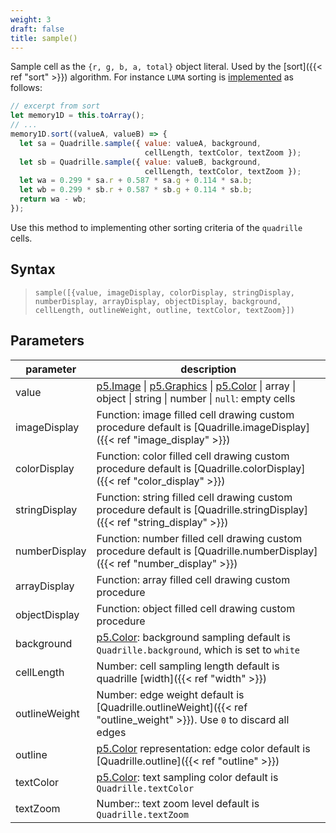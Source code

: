 ```yaml
---
weight: 3
draft: false
title: sample()
---
```


Sample cell as the `{r, g, b, a, total}` object literal. Used by the [sort]({{< ref "sort" >}}) algorithm. For instance `LUMA` sorting is [implemented](https://github.com/objetos/p5.quadrille.js/blob/main/p5.quadrille.js#L1017) as follows:

``` js
// excerpt from sort
let memory1D = this.toArray();
// ...
memory1D.sort((valueA, valueB) => {
  let sa = Quadrille.sample({ value: valueA, background,
                              cellLength, textColor, textZoom });
  let sb = Quadrille.sample({ value: valueB, background,
                              cellLength, textColor, textZoom });
  let wa = 0.299 * sa.r + 0.587 * sa.g + 0.114 * sa.b;
  let wb = 0.299 * sb.r + 0.587 * sb.g + 0.114 * sb.b;
  return wa - wb;
});
```

Use this method to implementing other sorting criteria of the `quadrille` cells.

## Syntax

> `sample([{value, imageDisplay, colorDisplay, stringDisplay, numberDisplay, arrayDisplay, objectDisplay, background, cellLength, outlineWeight, outline, textColor, textZoom}])`

## Parameters

| parameter   | description                                                                                                     |
|-------------|-----------------------------------------------------------------------------------------------------------------|
| value       | [p5.Image](https://p5js.org/reference/#/p5.Image) \| [p5.Graphics](https://p5js.org/reference/#/p5.Graphics) \| [p5.Color](https://p5js.org/reference/#/p5.Color) \| array \| object \| string \| number \| `null`: empty cells |
| imageDisplay  | Function: image filled cell drawing custom procedure default is [Quadrille.imageDisplay]({{< ref "image_display" >}})        |
| colorDisplay  | Function: color filled cell drawing custom procedure default is [Quadrille.colorDisplay]({{< ref "color_display" >}})        |
| stringDisplay | Function: string filled cell drawing custom procedure default is [Quadrille.stringDisplay]({{< ref "string_display" >}})     |
| numberDisplay | Function: number filled cell drawing custom procedure default is [Quadrille.numberDisplay]({{< ref "number_display" >}})     | 
| arrayDisplay  | Function: array filled cell drawing custom procedure                                                          |
| objectDisplay | Function: object filled cell drawing custom procedure                                                         |
| background  | [p5.Color](https://p5js.org/reference/#/p5.Color): background sampling default is `Quadrille.background`, which is set to `white` |
| cellLength  | Number: cell sampling length default is quadrille [width]({{< ref "width" >}})                                  |
| outlineWeight | Number: edge weight default is [Quadrille.outlineWeight]({{< ref "outline_weight" >}}). Use `0` to discard all edges |
| outline       | [p5.Color](https://p5js.org/reference/#/p5.Color) representation: edge color default is [Quadrille.outline]({{< ref "outline" >}}) |
| textColor   | [p5.Color](https://p5js.org/reference/#/p5.Color): text sampling color default is `Quadrille.textColor`        |
| textZoom    | Number:: text zoom level default is `Quadrille.textZoom`                                                       |
